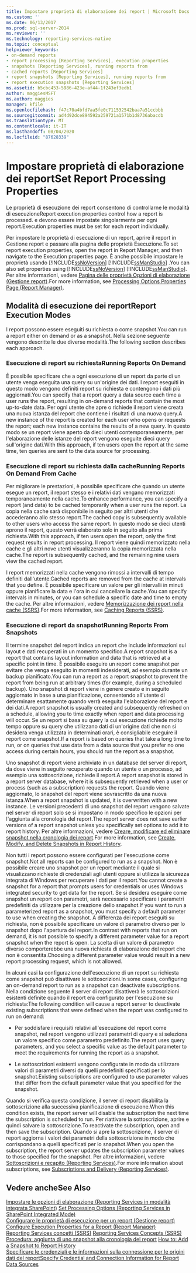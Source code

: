 ```yaml
---
title: Impostare proprietà di elaborazione dei report | Microsoft Docs
ms.custom: ''
ms.date: 06/13/2017
ms.prod: sql-server-2014
ms.reviewer: ''
ms.technology: reporting-services-native
ms.topic: conceptual
helpviewer_keywords:
- on-demand reports
- report processing [Reporting Services], execution properties
- snapshots [Reporting Services], running reports from
- cached reports [Reporting Services]
- report snapshots [Reporting Services], running reports from
- report execution snapshots [Reporting Services]
ms.assetid: b5cbc453-5986-423e-af44-1f243ef3edb1
author: maggiesMSFT
ms.author: maggies
manager: kfile
ms.openlocfilehash: f47c70a4bfd7aa5fe0c711532542baa7a51ccbbb
ms.sourcegitcommit: ad4d92dce894592a259721a1571b1d8736abacdb
ms.translationtype: MT
ms.contentlocale: it-IT
ms.lasthandoff: 08/04/2020
ms.locfileid: "87628339"
---
```

# <a name="set-report-processing-properties"></a><span data-ttu-id="b434a-102">Impostare proprietà di elaborazione dei report</span><span class="sxs-lookup"><span data-stu-id="b434a-102">Set Report Processing Properties</span></span>
  <span data-ttu-id="b434a-103">Le proprietà di esecuzione dei report consentono di controllarne le modalità di esecuzione</span><span class="sxs-lookup"><span data-stu-id="b434a-103">Report execution properties control how a report is processed.</span></span> <span data-ttu-id="b434a-104">e devono essere impostate singolarmente per ogni report.</span><span class="sxs-lookup"><span data-stu-id="b434a-104">Execution properties must be set for each report individually.</span></span>  
  
 <span data-ttu-id="b434a-105">Per impostare le proprietà di esecuzione di un report, aprire il report in Gestione report e passare alla pagina delle proprietà Esecuzione.</span><span class="sxs-lookup"><span data-stu-id="b434a-105">To set report execution properties, open the report in Report Manager, and then navigate to the Execution properties page.</span></span> <span data-ttu-id="b434a-106">È anche possibile impostare le proprietà usando [!INCLUDE[ssNoVersion](../../includes/ssnoversion-md.md)] [!INCLUDE[ssManStudio](../../includes/ssmanstudio-md.md)] .</span><span class="sxs-lookup"><span data-stu-id="b434a-106">You can also set properties using [!INCLUDE[ssNoVersion](../../includes/ssnoversion-md.md)] [!INCLUDE[ssManStudio](../../includes/ssmanstudio-md.md)].</span></span> <span data-ttu-id="b434a-107">Per altre informazioni, vedere [Pagina delle proprietà Opzioni di elaborazione &#40;Gestione report&#41;](../processing-options-properties-page-report-manager.md).</span><span class="sxs-lookup"><span data-stu-id="b434a-107">For more information, see [Processing Options Properties Page &#40;Report Manager&#41;](../processing-options-properties-page-report-manager.md).</span></span>  
  
## <a name="report-execution-modes"></a><span data-ttu-id="b434a-108">Modalità di esecuzione dei report</span><span class="sxs-lookup"><span data-stu-id="b434a-108">Report Execution Modes</span></span>  
 <span data-ttu-id="b434a-109">I report possono essere eseguiti su richiesta o come snapshot.</span><span class="sxs-lookup"><span data-stu-id="b434a-109">You can run a report either on demand or as a snapshot.</span></span> <span data-ttu-id="b434a-110">Nella sezione seguente vengono descritte le due diverse modalità.</span><span class="sxs-lookup"><span data-stu-id="b434a-110">The following section describes each approach.</span></span>  
  
### <a name="running-reports-on-demand"></a><span data-ttu-id="b434a-111">Esecuzione di report su richiesta</span><span class="sxs-lookup"><span data-stu-id="b434a-111">Running Reports On Demand</span></span>  
 <span data-ttu-id="b434a-112">È possibile specificare che a ogni esecuzione di un report da parte di un utente venga eseguita una query su un'origine dei dati. I report eseguiti in questo modo vengono definiti report su richiesta e contengono i dati più aggiornati.</span><span class="sxs-lookup"><span data-stu-id="b434a-112">You can specify that a report query a data source each time a user runs the report, resulting in on-demand reports that contain the most up-to-date data.</span></span> <span data-ttu-id="b434a-113">Per ogni utente che apre o richiede il report viene creata una nuova istanza del report che contiene i risultati di una nuova query.</span><span class="sxs-lookup"><span data-stu-id="b434a-113">A new instance of the report is created for each user who opens or requests the report; each new instance contains the results of a new query.</span></span> <span data-ttu-id="b434a-114">In questo modo se un report viene aperto da dieci utenti contemporaneamente, per l'elaborazione delle istanze del report vengono eseguite dieci query sull'origine dati.</span><span class="sxs-lookup"><span data-stu-id="b434a-114">With this approach, if ten users open the report at the same time, ten queries are sent to the data source for processing.</span></span>  
  
### <a name="running-reports-on-demand-from-cache"></a><span data-ttu-id="b434a-115">Esecuzione di report su richiesta dalla cache</span><span class="sxs-lookup"><span data-stu-id="b434a-115">Running Reports On Demand From Cache</span></span>  
 <span data-ttu-id="b434a-116">Per migliorare le prestazioni, è possibile specificare che quando un utente esegue un report, il report stesso e i relativi dati vengano memorizzati temporaneamente nella cache.</span><span class="sxs-lookup"><span data-stu-id="b434a-116">To enhance performance, you can specify a report (and data) to be cached temporarily when a user runs the report.</span></span> <span data-ttu-id="b434a-117">La copia nella cache sarà disponibile in seguito per altri utenti che accederanno allo stesso report.</span><span class="sxs-lookup"><span data-stu-id="b434a-117">The cached copy is subsequently available to other users who access the same report.</span></span> <span data-ttu-id="b434a-118">In questo modo se dieci utenti aprono il report, questo verrà elaborato solo in seguito alla prima richiesta.</span><span class="sxs-lookup"><span data-stu-id="b434a-118">With this approach, if ten users open the report, only the first request results in report processing.</span></span> <span data-ttu-id="b434a-119">Il report viene quindi memorizzato nella cache e gli altri nove utenti visualizzeranno la copia memorizzata nella cache.</span><span class="sxs-lookup"><span data-stu-id="b434a-119">The report is subsequently cached, and the remaining nine users view the cached report.</span></span>  
  
 <span data-ttu-id="b434a-120">I report memorizzati nella cache vengono rimossi a intervalli di tempo definiti dall'utente.</span><span class="sxs-lookup"><span data-stu-id="b434a-120">Cached reports are removed from the cache at intervals that you define.</span></span> <span data-ttu-id="b434a-121">È possibile specificare un valore per gli intervalli in minuti oppure pianificare la data e l'ora in cui cancellare la cache.</span><span class="sxs-lookup"><span data-stu-id="b434a-121">You can specify intervals in minutes, or you can schedule a specific date and time to empty the cache.</span></span> <span data-ttu-id="b434a-122">Per altre informazioni, vedere [Memorizzazione dei report nella cache &#40;SSRS&#41;](caching-reports-ssrs.md).</span><span class="sxs-lookup"><span data-stu-id="b434a-122">For more information, see [Caching Reports &#40;SSRS&#41;](caching-reports-ssrs.md).</span></span>  
  
### <a name="running-reports-from-snapshots"></a><span data-ttu-id="b434a-123">Esecuzione di report da snapshot</span><span class="sxs-lookup"><span data-stu-id="b434a-123">Running Reports From Snapshots</span></span>  
 <span data-ttu-id="b434a-124">Il termine snapshot del report indica un report che include informazioni sul layout e dati recuperati in un momento specifico.</span><span class="sxs-lookup"><span data-stu-id="b434a-124">A report snapshot is a report that contains layout information and data that is retrieved at a specific point in time.</span></span> <span data-ttu-id="b434a-125">È possibile eseguire un report come snapshot per evitare che venga eseguito in momenti indesiderati, ad esempio durante un backup pianificato.</span><span class="sxs-lookup"><span data-stu-id="b434a-125">You can run a report as a report snapshot to prevent the report from being run at arbitrary times (for example, during a scheduled backup).</span></span> <span data-ttu-id="b434a-126">Uno snapshot di report viene in genere creato e in seguito aggiornato in base a una pianificazione, consentendo all'utente di determinare esattamente quando verrà eseguita l'elaborazione del report e dei dati.</span><span class="sxs-lookup"><span data-stu-id="b434a-126">A report snapshot is usually created and subsequently refreshed on a schedule, allowing you to time exactly when report and data processing will occur.</span></span> <span data-ttu-id="b434a-127">Se un report si basa su query la cui esecuzione richiede molto tempo oppure su query che utilizzano dati di un'origine dati che non si desidera venga utilizzata in determinati orari, è consigliabile eseguire il report come snapshot.</span><span class="sxs-lookup"><span data-stu-id="b434a-127">If a report is based on queries that take a long time to run, or on queries that use data from a data source that you prefer no one access during certain hours, you should run the report as a snapshot.</span></span>  
  
 <span data-ttu-id="b434a-128">Uno snapshot di report viene archiviato in un database del server di report, da dove viene in seguito recuperato quando un utente o un processo, ad esempio una sottoscrizione, richiede il report.</span><span class="sxs-lookup"><span data-stu-id="b434a-128">A report snapshot is stored in a report server database, where it is subsequently retrieved when a user or process (such as a subscription) requests the report.</span></span> <span data-ttu-id="b434a-129">Quando viene aggiornato, lo snapshot del report viene sovrascritto da una nuova istanza.</span><span class="sxs-lookup"><span data-stu-id="b434a-129">When a report snapshot is updated, it is overwritten with a new instance.</span></span> <span data-ttu-id="b434a-130">Le versioni precedenti di uno snapshot del report vengono salvate nel server di report solo se si impostano in modo specifico le opzioni per l'aggiunta alla cronologia del report.</span><span class="sxs-lookup"><span data-stu-id="b434a-130">The report server does not save earlier versions of a report snapshot unless you specifically set options to add it to report history.</span></span> <span data-ttu-id="b434a-131">Per altre informazioni, vedere [Creare, modificare ed eliminare snapshot nella cronologia dei report](create-modify-and-delete-snapshots-in-report-history.md).</span><span class="sxs-lookup"><span data-stu-id="b434a-131">For more information, see [Create, Modify, and Delete Snapshots in Report History](create-modify-and-delete-snapshots-in-report-history.md).</span></span>  
  
 <span data-ttu-id="b434a-132">Non tutti i report possono essere configurati per l'esecuzione come snapshot.</span><span class="sxs-lookup"><span data-stu-id="b434a-132">Not all reports can be configured to run as a snapshot.</span></span> <span data-ttu-id="b434a-133">Non è possibile creare uno snapshot per un report mediante il quale si visualizzano richieste di credenziali agli utenti oppure si utilizza la sicurezza integrata di Windows per recuperare i dati per il report.</span><span class="sxs-lookup"><span data-stu-id="b434a-133">You cannot create a snapshot for a report that prompts users for credentials or uses Windows integrated security to get data for the report.</span></span> <span data-ttu-id="b434a-134">Se si desidera eseguire come snapshot un report con parametri, sarà necessario specificare i parametri predefiniti da utilizzare per la creazione dello snapshot.</span><span class="sxs-lookup"><span data-stu-id="b434a-134">If you want to run a parameterized report as a snapshot, you must specify a default parameter to use when creating the snapshot.</span></span> <span data-ttu-id="b434a-135">A differenza dei report eseguiti su richiesta, non è possibile specificare un valore di parametro diverso per lo snapshot dopo l'apertura del report.</span><span class="sxs-lookup"><span data-stu-id="b434a-135">In contrast with reports that run on demand, it is not possible to specify a different parameter value for a report snapshot when the report is open.</span></span> <span data-ttu-id="b434a-136">La scelta di un valore di parametro diverso comporterebbe una nuova richiesta di elaborazione del report che non è consentita.</span><span class="sxs-lookup"><span data-stu-id="b434a-136">Choosing a different parameter value would result in a new report processing request, which is not allowed.</span></span>  
  
 <span data-ttu-id="b434a-137">In alcuni casi la configurazione dell'esecuzione di un report su richiesta come snapshot può disattivare le sottoscrizioni.</span><span class="sxs-lookup"><span data-stu-id="b434a-137">In some cases, configuring an on-demand report to run as a snapshot can deactivate subscriptions.</span></span> <span data-ttu-id="b434a-138">Nella condizione seguente il server di report disattiverà le sottoscrizioni esistenti definite quando il report era configurato per l'esecuzione su richiesta:</span><span class="sxs-lookup"><span data-stu-id="b434a-138">The following condition will cause a report server to deactivate existing subscriptions that were defined when the report was configured to run on demand:</span></span>  
  
-   <span data-ttu-id="b434a-139">Per soddisfare i requisiti relativi all'esecuzione del report come snapshot, nel report vengono utilizzati parametri di query e si seleziona un valore specifico come parametro predefinito.</span><span class="sxs-lookup"><span data-stu-id="b434a-139">The report uses query parameters, and you select a specific value as the default parameter to meet the requirements for running the report as a snapshot.</span></span>  
  
-   <span data-ttu-id="b434a-140">Le sottoscrizioni esistenti vengono configurate in modo da utilizzare valori di parametri diversi da quelli predefiniti specificati per lo snapshot.</span><span class="sxs-lookup"><span data-stu-id="b434a-140">Existing subscriptions are configured to use parameter values that differ from the default parameter value that you specified for the snapshot.</span></span>  
  
 <span data-ttu-id="b434a-141">Quando si verifica questa condizione, il server di report disabilita la sottoscrizione alla successiva pianificazione di esecuzione.</span><span class="sxs-lookup"><span data-stu-id="b434a-141">When this condition exists, the report server will disable the subscription the next time the subscription is scheduled to run.</span></span> <span data-ttu-id="b434a-142">Per riattivare la sottoscrizione, aprire e quindi salvare la sottoscrizione.</span><span class="sxs-lookup"><span data-stu-id="b434a-142">To reactivate the subscription, open and then save the subscription.</span></span> <span data-ttu-id="b434a-143">Quando si apre la sottoscrizione, il server di report aggiorna i valori dei parametri della sottoscrizione in modo che corrispondano a quelli specificati per lo snapshot.</span><span class="sxs-lookup"><span data-stu-id="b434a-143">When you open the subscription, the report server updates the subscription parameter values to those specified for the snapshot.</span></span> <span data-ttu-id="b434a-144">Per altre informazioni, vedere [Sottoscrizioni e recapito &#40;Reporting Services&#41;](../subscriptions/subscriptions-and-delivery-reporting-services.md).</span><span class="sxs-lookup"><span data-stu-id="b434a-144">For more information about subscriptions, see [Subscriptions and Delivery &#40;Reporting Services&#41;](../subscriptions/subscriptions-and-delivery-reporting-services.md).</span></span>  
  
## <a name="see-also"></a><span data-ttu-id="b434a-145">Vedere anche</span><span class="sxs-lookup"><span data-stu-id="b434a-145">See Also</span></span>  
 <span data-ttu-id="b434a-146">[Impostare le opzioni di elaborazione &#40;Reporting Services in modalità integrata SharePoint&#41;](../set-processing-options-reporting-services-in-sharepoint-integrated-mode.md) </span><span class="sxs-lookup"><span data-stu-id="b434a-146">[Set Processing Options &#40;Reporting Services in SharePoint Integrated Mode&#41;](../set-processing-options-reporting-services-in-sharepoint-integrated-mode.md) </span></span>  
 <span data-ttu-id="b434a-147">[Configurare le proprietà di esecuzione per un report &#40;Gestione report&#41;](../reports/configure-execution-properties-for-a-report-report-manager.md) </span><span class="sxs-lookup"><span data-stu-id="b434a-147">[Configure Execution Properties for a Report  &#40;Report Manager&#41;](../reports/configure-execution-properties-for-a-report-report-manager.md) </span></span>  
 <span data-ttu-id="b434a-148">[Reporting Services concetti &#40;SSRS&#41;](../reporting-services-concepts-ssrs.md) </span><span class="sxs-lookup"><span data-stu-id="b434a-148">[Reporting Services Concepts &#40;SSRS&#41;](../reporting-services-concepts-ssrs.md) </span></span>  
 <span data-ttu-id="b434a-149">[Procedura: aggiunta di uno snapshot alla cronologia del report](add-a-snapshot-to-report-history-report-manager.md) </span><span class="sxs-lookup"><span data-stu-id="b434a-149">[How to: Add a Snapshot to Report History](add-a-snapshot-to-report-history-report-manager.md) </span></span>  
 [<span data-ttu-id="b434a-150">Specificare le credenziali e le informazioni sulla connessione per le origini dati del report</span><span class="sxs-lookup"><span data-stu-id="b434a-150">Specify Credential and Connection Information for Report Data Sources</span></span>](../report-data/specify-credential-and-connection-information-for-report-data-sources.md)  
  
  
